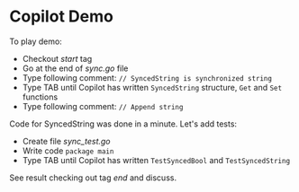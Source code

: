 # Copilot Demo

To play demo:

- Checkout *start* tag
- Go at the end of *sync.go* file
- Type following comment: `// SyncedString is synchronized string`
- Type TAB until Copilot has written `SyncedString` structure, `Get` and `Set` functions
- Type following comment: `// Append string`

Code for SyncedString was done in a minute. Let's add tests:

- Create file *sync_test.go*
- Write code `package main`
- Type TAB until Copilot has written `TestSyncedBool` and `TestSyncedString`

See result checking out tag *end* and discuss.

